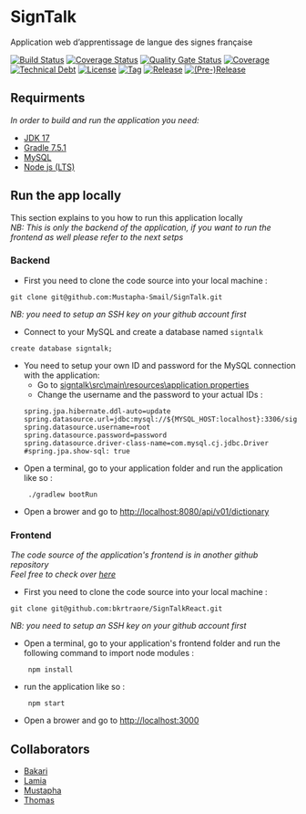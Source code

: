 # SignTalk

Application web d’apprentissage de langue des signes française 

[![Build Status](https://api.travis-ci.com/Mustapha-Smail/SignTalk.svg?branch=main)](https://app.travis-ci.com/github/Mustapha-Smail/SignTalk)
[![Coverage Status](https://coveralls.io/repos/github/Mustapha-Smail/SignTalk/badge.svg)](https://coveralls.io/github/Mustapha-Smail/SignTalk)
[![Quality Gate Status](https://sonarcloud.io/api/project_badges/measure?project=mustapha-smail%3Asigntalk&metric=alert_status)](https://sonarcloud.io/summary/new_code?id=mustapha-smail%3Asigntalk)
[![Coverage](https://sonarcloud.io/api/project_badges/measure?project=mustapha-smail%3Asigntalk&metric=coverage)](https://sonarcloud.io/summary/new_code?id=mustapha-smail%3Asigntalk)
[![Technical Debt](https://sonarcloud.io/api/project_badges/measure?project=mustapha-smail%3Asigntalk&metric=sqale_index)](https://sonarcloud.io/summary/new_code?id=mustapha-smail%3Asigntalk)
[![License](https://img.shields.io/github/license/mustapha-smail/signtalk.svg?style=flat-square)](LICENSE)
[![Tag](https://img.shields.io/github/tag/mustapha-smail/signtalk.svg?label=tag&style=flat-square)](build.gradle)
[![Release](https://img.shields.io/github/release/mustapha-smail/signtalk.svg?style=flat-square)](build.gradle)
[![(Pre-)Release](https://img.shields.io/github/release/mustapha-smail/signtalk/all.svg?label=(pre-)release&style=flat-square)](build.gradle)

## Requirments 
*In order to build and run the application you need:* 
- [JDK 17](https://www.oracle.com/java/technologies/javase/jdk17-archive-downloads.html)
- [Gradle 7.5.1](https://gradle.org/install/)
- [MySQL](https://dev.mysql.com/get/Downloads/MySQLInstaller/mysql-installer-community-8.0.30.0.msi)
- [Node js (LTS)](https://nodejs.org/en/download/)

## Run the app locally 

This section explains to you how to run this application locally <br>
*NB: This is only the backend of the application, if you want to run the frontend as well please refer to the next setps*

### Backend 

- First you need to clone the code source into your local machine : 
```shell
git clone git@github.com:Mustapha-Smail/SignTalk.git
```
*NB: you need to setup an SSH key on your github account first*

- Connect to your MySQL and create a database named `signtalk`
```mysql
create database signtalk; 
```
- You need to setup your own ID and password for the MySQL connection with the application: <br>
    - Go to [signtalk\src\main\resources\application.properties](signtalk\src\main\resources\application.properties)
    - Change the username and the password to your actual IDs : 
    ```properties 
    spring.jpa.hibernate.ddl-auto=update
    spring.datasource.url=jdbc:mysql://${MYSQL_HOST:localhost}:3306/signtalk
    spring.datasource.username=root
    spring.datasource.password=password
    spring.datasource.driver-class-name=com.mysql.cj.jdbc.Driver
    #spring.jpa.show-sql: true
    ```
- Open a terminal, go to your application folder and run the application like so : 
    ```shell
     ./gradlew bootRun
    ```
- Open a brower and go to [http://localhost:8080/api/v01/dictionary](http://localhost:8080/api/v01/dictionary)

### Frontend 

*The code source of the application's frontend is in another github repository* <br> 
*Feel free to check over [here](https://github.com/bkrtraore/SignTalkReact)*

- First you need to clone the code source into your local machine : 
```shell
git clone git@github.com:bkrtraore/SignTalkReact.git
```
*NB: you need to setup an SSH key on your github account first*

- Open a terminal, go to your application's frontend folder and run the following command to import node modules : 
    ```shell
     npm install 
    ```

- run the application like so : 
    ```shell
     npm start 
    ```
- Open a brower and go to [http://localhost:3000](http://localhost:3000)



## Collaborators 

- [Bakari](https://github.com/bkrtraore)
- [Lamia](https://github.com/lamiaakli)
- [Mustapha](https://github.com/Mustapha-Smail)
- [Thomas](https://github.com/tsgo3)
